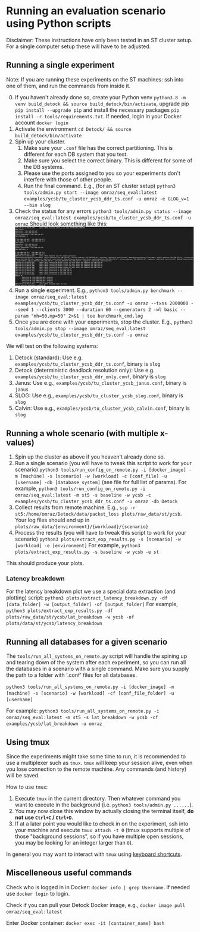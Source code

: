 # Running an evaluation scenario using Python scripts

Disclaimer: These instructions have only been tested in an ST cluster setup. For a single computer setup these will have to be adjusted.

## Running a single experiment

Note: If you are running these experiments on the ST machines: ssh into one of them, and run the commands from inside it.

0. If you haven't already done so, create your Python venv `python3.8 -m venv build_detock && source build_detock/bin/activate`, upgrade pip `pip install --upgrade pip` and install the necessary packages `pip install -r tools/requirements.txt`. If needed, login in your Docker account `docker login`
1. Activate the environment `cd Detock/ && source build_detock/bin/activate`
2. Spin up your cluster.
    1. Make sure your `.conf` file has the correct partitioning. This is different for each DB system that you test.
    2. Make sure you select the correct binary. This is different for some of the DB systems.
    3. Please use the ports assigned to you so your experiments don't interfere with those of other people.
    4. Run the final command. E.g., (for an ST cluster setup) `python3 tools/admin.py start --image omraz/seq_eval:latest examples/ycsb/tu_cluster_ycsb_ddr_ts.conf -u omraz -e GLOG_v=1 --bin slog`
3. Check the status for any errors `python3 tools/admin.py status --image omraz/seq_eval:latest examples/ycsb/tu_cluster_ycsb_ddr_ts.conf -u omraz` Should look something like this: 
![Successful status](status_command_output.png)
4. Run a single experiment. E.g., `python3 tools/admin.py benchmark --image omraz/seq_eval:latest examples/ycsb/tu_cluster_ycsb_ddr_ts.conf -u omraz --txns 2000000 --seed 1 --clients 3000 --duration 60 --generators 2 -wl basic --param "mh=50,mp=50" 2>&1 | tee benchmark_cmd.log`
5. Once you are done with your experiments, stop the cluster. E.g., `python3 tools/admin.py stop --image omraz/seq_eval:latest examples/ycsb/tu_cluster_ycsb_ddr_ts.conf -u omraz`

We will test on the following systems:

1. Detock (standard): Use e.g. `examples/ycsb/tu_cluster_ycsb_ddr_ts.conf`, binary is `slog`
2. Detock (deterministic deadlock resolution only): Use e.g. `examples/ycsb/tu_cluster_ycsb_ddr_only.conf`, binary is `slog`
3. Janus: Use e.g., `examples/ycsb/tu_cluster_ycsb_janus.conf`, binary is `janus`
4. SLOG: Use e.g., `examples/ycsb/tu_cluster_ycsb_slog.conf`, binary is `slog`
5. Calvin: Use e.g., `examples/ycsb/tu_cluster_ycsb_calvin.conf`, binary is `slog`

## Running a whole scenario (with multiple x-values)

1. Spin up the cluster as above if you heaven't already done so.
2. Run a single scenario (you will have to tweak this script to work for your scenario) `python3 tools/run_config_on_remote.py -i [docker_image] -m [machine] -s [scenario] -w [workload] -c [conf_file] -u [username] -db [database_system]` (see file for full list of params). For example, `python3 tools/run_config_on_remote.py -i omraz/seq_eval:latest -m st5 -s baseline -w ycsb -c examples/ycsb/tu_cluster_ycsb_ddr_ts.conf -u omraz -db Detock`
3. Collect results from remote machine. E.g., `scp -r st5:/home/omraz/Detock/data/packet_loss plots/raw_data/st/ycsb`. Your log files should end up in `plots/raw_data/{environment}/{workload}/{scenario}`
4. Process the results (you will have to tweak this script to work for your scenario) `python3 plots/extract_exp_results.py -s [scenario] -w [workload] -e [environment]` For example, `python3 plots/extract_exp_results.py -s baseline -w ycsb -e st`

This should produce your plots.

### Latency breakdown

For the latency breakdown plot we use a special data extraction (and plotting) script: `python3 plots/extract_latency_breakdown.py -df [data_folder] -w [output_folder] -of [output_folder]` For example, `python3 plots/extract_exp_results.py -df plots/raw_data/st/ycsb/lat_breakdown -w ycsb -of plots/data/st/ycsb/latency_breakdown`

## Running all databases for a given scenario

The `tools/run_all_systems_on_remote.py` script will handle the spining up and tearing down of the system after each experiment, so you can run all the databases in a scenario with a single command. Make sure you supply the path to a folder with '.conf' files for all databases.

`python3 tools/run_all_systems_on_remote.py -i [docker_image] -m [machine] -s [scenario] -w [workload] -cf [conf_file_folder] -u [username]`

For example: `python3 tools/run_all_systems_on_remote.py -i omraz/seq_eval:latest -m st5 -s lat_breakdown -w ycsb -cf examples/ycsb/lat_breakdown -u omraz`

## Using tmux

Since the experiments might take some time to run, it is recommended to use a multiplexer such as `tmux`. `tmux` will keep your session alive, even when you lose connection to the remote machine. Any commands (and history) will be saved.

How to use `tmux`:

1. Execute `tmux` in the current directory. Then whatever command you want to execute in the background (i.e. `python3 tools/admin.py ......`).
2. You may now close this window by actually closing the terminal itself, **do not use `Ctrl+C` / `Ctrl+D`**.
3. If at a later point you would like to check in on the experiment, ssh into your machine and execute `tmux attach -t 0` (tmux supports multiple of those "background sessions", so if you have multiple open sessions, you may be looking for an integer larger than `0`).

In general you may want to interact with `tmux` using [keyboard shortcuts](https://gist.github.com/MohamedAlaa/2961058).

## Miscelleneous useful commands

Check who is logged in in Docker: `docker info | grep Username`. If needed use `docker login` to login.

Check if you can pull your Detock Docker image, e.g., `docker image pull omraz/seq_eval:latest`

Enter Docker container: `docker exec -it [container_name] bash`


